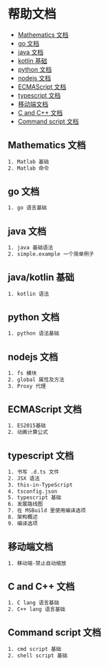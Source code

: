 # 帮助文档

* [Mathematics 文档](#mathematics)
* [go 文档](#golang)
* [java 文档](#java)
* [kotlin 基础](#kotlin)
* [python 文档](#python)
* [nodejs 文档](#nodejs)
* [ECMAScript 文档](#ECMAScript)
* [typescript 文档](#typescript)
* [移动端文档](#mobile)
* [C and C++ 文档](#cclang)
* [Command script 文档](#command)

## <a name="golang"></a> Mathematics 文档

```txt
1. Matlab 基础
2. Matlab 命令
```

## <a name="golang"></a> go 文档

```txt
1. go 语言基础
```

## <a name="java"></a>java 文档

```txt
1. java 基础语法
2. simple.example 一个简单例子

```

## <a name="kotlin"></a>java/kotlin 基础

```txt
1. kotlin 语法

```

## <a name="python"></a>python 文档

```txt
1. python 语法基础
```

## <a name="nodejs"></a>nodejs 文档

```txt
1. fs 模块
2. global 属性及方法
3. Proxy 代理
```

## <a name="ECMAScript"></a>ECMAScript 文档

```txt
1. ES2015基础
2. 动画计算公式
```

## <a name="typescript"></a>typescript 文档

```txt
1. 书写 .d.ts 文件
2. JSX 语法
3. this-in-TypeScript
4. tsconfig.json
5. typescript 基础
6. 发展路线图
7. 在 MSBuild 里使用编译选项
8. 架构概述
9. 编译选项
```

## <a name="mobile"></a>移动端文档

```txt
1. 移动端-禁止自动缩放

```

## <a name="cclang"></a>C and C++ 文档

```txt
1. C lang 语言基础
2. C++ lang 语言基础
```

## <a name="command"></a>Command script 文档

```txt
1. cmd script 基础
2. shell script 基础
```